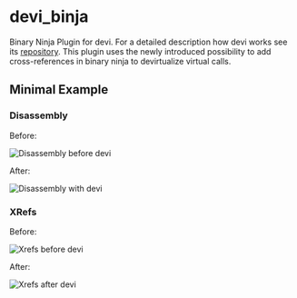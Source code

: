 # devi_binja
Binary Ninja Plugin for devi. For a detailed description how devi works see its [repository](https://github.com/murx-/devi/). This plugin uses the newly introduced possibility to add cross-references in binary ninja to devirtualize virtual calls. 

## Minimal Example

### Disassembly

Before:

![Disassembly before devi](https://github.com/murx-/devi_binja/blob/master/images/main_before_devi.png)


After:

![Disassembly with devi](https://github.com/murx-/devi_binja/blob/master/images/main_after_devi.png)

### XRefs


Before:

![Xrefs before devi](https://github.com/murx-/devi_binja/blob/master/images/xrefs_before_devi.png)

After:

![Xrefs after devi](https://github.com/murx-/devi_binja/blob/master/images/xrefs_after_devi.png)